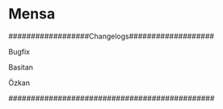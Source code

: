 # Mensa
##################Changelogs###################

Bugfix

Basitan

Özkan

##############################################
